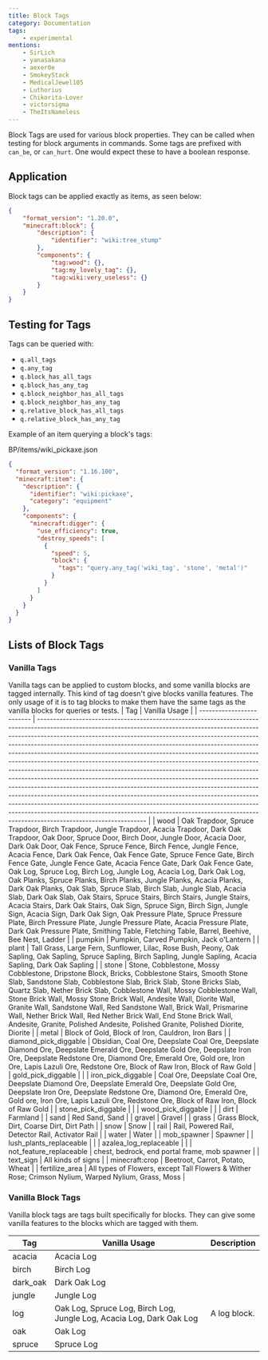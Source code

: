 ```yaml
---
title: Block Tags
category: Documentation
tags:
    - experimental
mentions:
    - SirLich
    - yanasakana
    - aexer0e
    - SmokeyStack
    - MedicalJewel105
    - Luthorius
    - Chikorita-Lover
    - victorsigma
    - TheItsNameless
---
```


Block Tags are used for various block properties. They can be called when testing for block arguments in commands.
Some tags are prefixed with `can_be`, or `can_hurt`. One would expect these to have a boolean response.

## Application

Block tags can be applied exactly as items, as seen below:

<CodeHeader></CodeHeader>

```json
{
	"format_version": "1.20.0",
	"minecraft:block": {
		"description": {
			"identifier": "wiki:tree_stump"
		},
		"components": {
			"tag:wood": {},
			"tag:my_lovely_tag": {},
			"tag:wiki:very_useless": {}
		}
	}
}
```

## Testing for Tags

Tags can be queried with:

-   `q.all_tags`
-   `q.any_tag`
-   `q.block_has_all_tags`
-   `q.block_has_any_tag`
-   `q.block_neighbor_has_all_tags`
-   `q.block_neighbor_has_any_tag`
-   `q.relative_block_has_all_tags`
-   `q.relative_block_has_any_tag`

Example of an item querying a block's tags:

<CodeHeader>BP/items/wiki_pickaxe.json</CodeHeader>

```json
{
  "format_version": "1.16.100",
  "minecraft:item": {
    "description": {
      "identifier": "wiki:pickaxe",
      "category": "equipment"
    },
    "components": {
      "minecraft:digger": {
        "use_efficiency": true,
        "destroy_speeds": [
          {
            "speed": 5,
            "block": {
              "tags": "query.any_tag('wiki_tag', 'stone', 'metal')"
            }
          }
        ]
      }
    }
  }
}
```

## Lists of Block Tags

### Vanilla Tags

Vanilla tags can be applied to custom blocks, and some vanilla blocks are tagged internally. This kind of tag doesn't give blocks vanilla features. The only usage of it is to tag blocks to make them have the same tags as the vanilla blocks for queries or tests.
| Tag | Vanilla Usage |
| ------------------------- | ---------------------------------------------------------------------------------------------------------------------------------------------------------------------------------------------------------------------------------------------------------------------------------------------------------------------------------------------------------------------------------------------------------------------------------------------------------------------------------------------------------------------------------------------------------------------------------------------------------------------------------------------------------------------------------------------------------------------------------------------------------------------------------------------------------------------------------------------------------------------------------------------------------------------------------------------------------------------------------------------------------- |
| wood | Oak Trapdoor, Spruce Trapdoor, Birch Trapdoor, Jungle Trapdoor, Acacia Trapdoor, Dark Oak Trapdoor, Oak Door, Spruce Door, Birch Door, Jungle Door, Acacia Door, Dark Oak Door, Oak Fence, Spruce Fence, Birch Fence, Jungle Fence, Acacia Fence, Dark Oak Fence, Oak Fence Gate, Spruce Fence Gate, Birch Fence Gate, Jungle Fence Gate, Acacia Fence Gate, Dark Oak Fence Gate, Oak Log, Spruce Log, Birch Log, Jungle Log, Acacia Log, Dark Oak Log, Oak Planks, Spruce Planks, Birch Planks, Jungle Planks, Acacia Planks, Dark Oak Planks, Oak Slab, Spruce Slab, Birch Slab, Jungle Slab, Acacia Slab, Dark Oak Slab, Oak Stairs, Spruce Stairs, Birch Stairs, Jungle Stairs, Acacia Stairs, Dark Oak Stairs, Oak Sign, Spruce Sign, Birch Sign, Jungle Sign, Acacia Sign, Dark Oak Sign, Oak Pressure Plate, Spruce Pressure Plate, Birch Pressure Plate, Jungle Pressure Plate, Acacia Pressure Plate, Dark Oak Pressure Plate, Smithing Table, Fletching Table, Barrel, Beehive, Bee Nest, Ladder |
| pumpkin | Pumpkin, Carved Pumpkin, Jack o'Lantern |
| plant | Tall Grass, Large Fern, Sunflower, Lilac, Rose Bush, Peony, Oak Sapling, Oak Sapling, Spruce Sapling, Birch Sapling, Jungle Sapling, Acacia Sapling, Dark Oak Sapling |
| stone | Stone, Cobblestone, Mossy Cobblestone, Dripstone Block, Bricks, Cobblestone Stairs, Smooth Stone Slab, Sandstone Slab, Cobblestone Slab, Brick Slab, Stone Bricks Slab, Quartz Slab, Nether Brick Slab, Cobblestone Wall, Mossy Cobblestone Wall, Stone Brick Wall, Mossy Stone Brick Wall, Andesite Wall, Diorite Wall, Granite Wall, Sandstone Wall, Red Sandstone Wall, Brick Wall, Prismarine Wall, Nether Brick Wall, Red Nether Brick Wall, End Stone Brick Wall, Andesite, Granite, Polished Andesite, Polished Granite, Polished Diorite, Diorite |
| metal | Block of Gold, Block of Iron, Cauldron, Iron Bars |
| diamond_pick_diggable | Obsidian, Coal Ore, Deepslate Coal Ore, Deepslate Diamond Ore, Deepslate Emerald Ore, Deepslate Gold Ore, Deepslate Iron Ore, Deepslate Redstone Ore, Diamond Ore, Emerald Ore, Gold ore, Iron Ore, Lapis Lazuli Ore, Redstone Ore, Block of Raw Iron, Block of Raw Gold |
| gold_pick_diggable | |
| iron_pick_diggable | Coal Ore, Deepslate Coal Ore, Deepslate Diamond Ore, Deepslate Emerald Ore, Deepslate Gold Ore, Deepslate Iron Ore, Deepslate Redstone Ore, Diamond Ore, Emerald Ore, Gold ore, Iron Ore, Lapis Lazuli Ore, Redstone Ore, Block of Raw Iron, Block of Raw Gold |
| stone_pick_diggable | |
| wood_pick_diggable | |
| dirt | Farmland |
| sand | Red Sand, Sand |
| gravel | Gravel |
| grass | Grass Block, Dirt, Coarse Dirt, Dirt Path |
| snow | Snow |
| rail | Rail, Powered Rail, Detector Rail, Activator Rail |
| water | Water |
| mob_spawner | Spawner |
| lush_plants_replaceable | |
| azalea_log_replaceable | |
| not_feature_replaceable | chest, bedrock, end portal frame, mob spawner |
| text_sign | All kinds of signs |
| minecraft:crop | Beetroot, Carrot, Potato, Wheat |
| fertilize_area | All types of Flowers, except Tall Flowers & Wither Rose; Crimson Nylium, Warped Nylium, Grass, Moss |

### Vanilla Block Tags

Vanilla block tags are tags built specifically for blocks. They can give some vanilla features to the blocks which are tagged with them.

| Tag      | Vanilla Usage                                                        | Description  |
| -------- | -------------------------------------------------------------------- | ------------ |
| acacia   | Acacia Log                                                           |              |
| birch    | Birch Log                                                            |              |
| dark_oak | Dark Oak Log                                                         |              |
| jungle   | Jungle Log                                                           |              |
| log      | Oak Log, Spruce Log, Birch Log, Jungle Log, Acacia Log, Dark Oak Log | A log block. |
| oak      | Oak Log                                                              |              |
| spruce   | Spruce Log                                                           |              |
